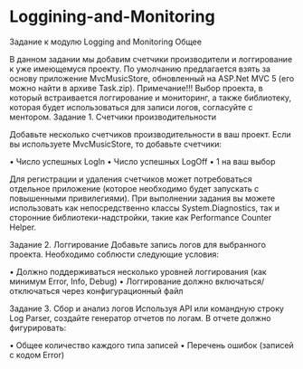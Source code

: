 # Loggining-and-Monitoring
Задание к модулю Logging and Monitoring
Общее

В данном задании мы добавим счетчики производители и логгирование к уже имеющемуся проекту. По умолчанию предлагается взять за основу приложение MvcMusicStore, обновленный на ASP.Net MVC 5 (его можно найти в архиве Task.zip).
Примечание!!! Выбор проекта, в который встраивается логгирование и мониторинг, а также библиотеку, которая будет использоваться для записи логов, согласуйте с ментором.
Задание 1. Счетчики производительности

Добавьте несколько счетчиков производительности в ваш проект.
Если вы используете MvcMusicStore, то добавьте счетчики:

•	Число успешных LogIn 
•	Число успешных LogOff
•	1 на ваш выбор

Для регистрации и удаления счетчиков может потребоваться отдельное приложение (которое необходимо будет запускать с повышенными привилегиями).
При выполнении задания вы можете использовать как непосредственно классы System.Diagnostics, так и сторонние библиотеки-надстройки, такие как Performance Counter Helper.

Задание 2. Логгирование
Добавьте запись логов для выбранного проекта. Необходимо соблюсти следующие условия:

•	Должно поддерживаться несколько уровней логгирования (как минимум Error, Info, Debug)
•	Логгирование должно включаться/отключаться через конфигурационный файл

Задание 3. Сбор и анализ логов
Используя API или командную строку Log Parser, создайте генератор отчетов по логам. В отчете должно фигурировать:

•	Общее количество каждого типа записей
•	Перечень ошибок (записей с кодом Error)

